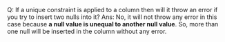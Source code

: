 Q: If a unique constraint is applied to a column then will it throw an error if you try to insert two nulls into it? 
Ans: No, it will not throw any error in this case because **a null value is unequal to another null value**. So, more than one null will be inserted in the column without any error.